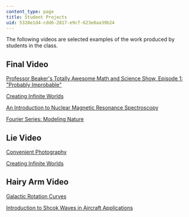```yaml
---
content_type: page
title: Student Projects
uid: 5328e1d4-cdd6-2817-e9cf-623e0aa39b24
---
```


The following videos are selected examples of the work produced by students in the class.

Final Video
-----------

[Professor Beaker's Totally Awesome Math and Science Show, Episode 1: "Probably Improbable"](https://www.youtube.com/watch?v=GiBBaHKqhuY)

[Creating Infinite Worlds](https://www.youtube.com/watch?v=sqyhUXL9F3g)

[An Introduction to Nuclear Magnetic Resonance Spectroscopy](https://www.youtube.com/watch?v=LgaxmiPfpTU)

[Fourier Series: Modeling Nature](https://www.youtube.com/watch?v=Y9pYHDSxc7g)

Lie Video
---------

[Convenient Photography](https://www.youtube.com/watch?v=6Oq750UwGGo)

[Creating Infinite Worlds](https://www.youtube.com/watch?v=Fb_bl3Bs_XY)

Hairy Arm Video
---------------

[Galactic Rotation Curves](https://www.youtube.com/watch?v=gFbo-cBR8Q8)

[Introduction to Shcok Waves in Aircraft Applications](https://www.youtube.com/watch?v=WgrSN5jo0d8)